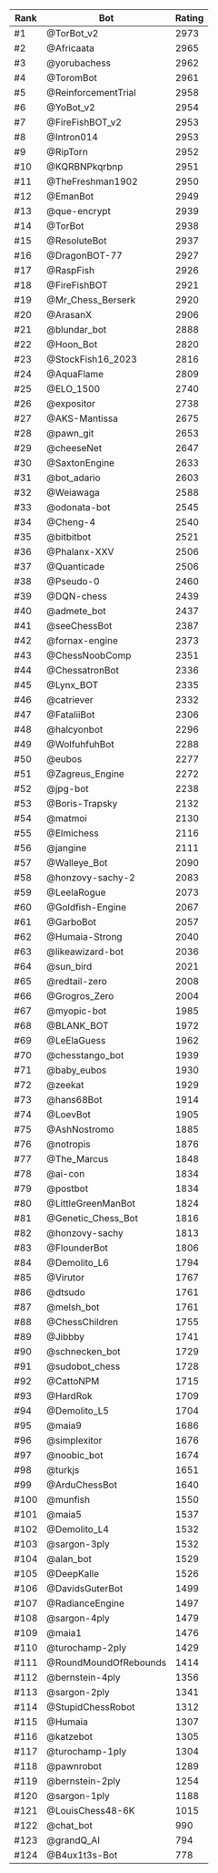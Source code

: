 Rank|Bot|Rating
---|---|---
#1|@TorBot_v2|2973
#2|@Africaata|2965
#3|@yorubachess|2962
#4|@ToromBot|2961
#5|@ReinforcementTrial|2958
#6|@YoBot_v2|2954
#7|@FireFishBOT_v2|2953
#8|@Intron014|2953
#9|@RipTorn|2952
#10|@KQRBNPkqrbnp|2951
#11|@TheFreshman1902|2950
#12|@EmanBot|2949
#13|@que-encrypt|2939
#14|@TorBot|2938
#15|@ResoluteBot|2937
#16|@DragonBOT-77|2927
#17|@RaspFish|2926
#18|@FireFishBOT|2921
#19|@Mr_Chess_Berserk|2920
#20|@ArasanX|2906
#21|@blundar_bot|2888
#22|@Hoon_Bot|2820
#23|@StockFish16_2023|2816
#24|@AquaFlame|2809
#25|@ELO_1500|2740
#26|@expositor|2738
#27|@AKS-Mantissa|2675
#28|@pawn_git|2653
#29|@cheeseNet|2647
#30|@SaxtonEngine|2633
#31|@bot_adario|2603
#32|@Weiawaga|2588
#33|@odonata-bot|2545
#34|@Cheng-4|2540
#35|@bitbitbot|2521
#36|@Phalanx-XXV|2506
#37|@Quanticade|2506
#38|@Pseudo-0|2460
#39|@DQN-chess|2439
#40|@admete_bot|2437
#41|@seeChessBot|2387
#42|@fornax-engine|2373
#43|@ChessNoobComp|2351
#44|@ChessatronBot|2336
#45|@Lynx_BOT|2335
#46|@catriever|2332
#47|@FataliiBot|2306
#48|@halcyonbot|2296
#49|@WolfuhfuhBot|2288
#50|@eubos|2277
#51|@Zagreus_Engine|2272
#52|@jpg-bot|2238
#53|@Boris-Trapsky|2132
#54|@matmoi|2130
#55|@Elmichess|2116
#56|@jangine|2111
#57|@Walleye_Bot|2090
#58|@honzovy-sachy-2|2083
#59|@LeelaRogue|2073
#60|@Goldfish-Engine|2067
#61|@GarboBot|2057
#62|@Humaia-Strong|2040
#63|@likeawizard-bot|2036
#64|@sun_bird|2021
#65|@redtail-zero|2008
#66|@Grogros_Zero|2004
#67|@myopic-bot|1985
#68|@BLANK_BOT|1972
#69|@LeElaGuess|1962
#70|@chesstango_bot|1939
#71|@baby_eubos|1930
#72|@zeekat|1929
#73|@hans68Bot|1914
#74|@LoevBot|1905
#75|@AshNostromo|1885
#76|@notropis|1876
#77|@The_Marcus|1848
#78|@ai-con|1834
#79|@postbot|1834
#80|@LittleGreenManBot|1824
#81|@Genetic_Chess_Bot|1816
#82|@honzovy-sachy|1813
#83|@FlounderBot|1806
#84|@Demolito_L6|1794
#85|@Virutor|1767
#86|@dtsudo|1761
#87|@melsh_bot|1761
#88|@ChessChildren|1755
#89|@Jibbby|1741
#90|@schnecken_bot|1729
#91|@sudobot_chess|1728
#92|@CattoNPM|1715
#93|@HardRok|1709
#94|@Demolito_L5|1704
#95|@maia9|1686
#96|@simplexitor|1676
#97|@noobic_bot|1674
#98|@turkjs|1651
#99|@ArduChessBot|1640
#100|@munfish|1550
#101|@maia5|1537
#102|@Demolito_L4|1532
#103|@sargon-3ply|1532
#104|@alan_bot|1529
#105|@DeepKalle|1526
#106|@DavidsGuterBot|1499
#107|@RadianceEngine|1497
#108|@sargon-4ply|1479
#109|@maia1|1476
#110|@turochamp-2ply|1429
#111|@RoundMoundOfRebounds|1414
#112|@bernstein-4ply|1356
#113|@sargon-2ply|1341
#114|@StupidChessRobot|1312
#115|@Humaia|1307
#116|@katzebot|1305
#117|@turochamp-1ply|1304
#118|@pawnrobot|1289
#119|@bernstein-2ply|1254
#120|@sargon-1ply|1188
#121|@LouisChess48-6K|1015
#122|@chat_bot|990
#123|@grandQ_AI|794
#124|@B4ux1t3s-Bot|778
